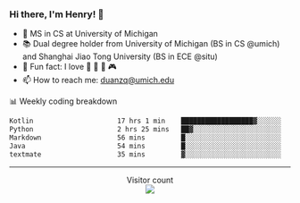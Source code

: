 ### Hi there, I'm Henry! 👋

- 🔭 MS in CS at University of Michigan
- 📚 Dual degree holder from University of Michigan (BS in CS @umich) and Shanghai Jiao Tong University (BS in ECE @situ)
- 🍁 Fun fact: I love 📸 🏓 🍜 🎮
- 📫 How to reach me: [duanzq@umich.edu](mailto:duanzq@umich.edu)

📊 Weekly coding breakdown
<!--START_SECTION:waka-->

```txt
Kotlin                     17 hrs 1 min    ██████████████████▓░░░░░░   75.09 %
Python                     2 hrs 25 mins   ██▓░░░░░░░░░░░░░░░░░░░░░░   10.68 %
Markdown                   56 mins         █░░░░░░░░░░░░░░░░░░░░░░░░   04.12 %
Java                       54 mins         █░░░░░░░░░░░░░░░░░░░░░░░░   03.99 %
textmate                   35 mins         ▓░░░░░░░░░░░░░░░░░░░░░░░░   02.58 %
```

<!--END_SECTION:waka-->

***
<p align="center"> 
  Visitor count<br>
  <img src="https://profile-counter.glitch.me/zlzq-duanzq/count.svg" />
</p>

<!-- ![Henry Duan's GitHub stats](https://github-readme-stats.vercel.app/api?username=zlzq-duanzq&show_icons=true)

![trophy](https://github-profile-trophy.vercel.app/?username=zlzq-duanzq&column=7)

[![Top Langs](https://github-readme-stats.vercel.app/api/top-langs/?username=zlzq-duanzq&layout=compact)](https://github.com/zlzq-duanzq/github-readme-stats) -->
